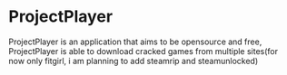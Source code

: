 # ProjectPlayer

ProjectPlayer is an application that aims to be opensource and free, ProjectPlayer is able to download cracked games from multiple sites(for now only fitgirl, i am planning to add steamrip and steamunlocked)
